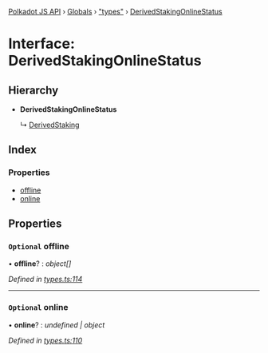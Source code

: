 [Polkadot JS API](../README.md) › [Globals](../globals.md) › ["types"](../modules/_types_.md) › [DerivedStakingOnlineStatus](_types_.derivedstakingonlinestatus.md)

# Interface: DerivedStakingOnlineStatus

## Hierarchy

* **DerivedStakingOnlineStatus**

  ↳ [DerivedStaking](_types_.derivedstaking.md)

## Index

### Properties

* [offline](_types_.derivedstakingonlinestatus.md#optional-offline)
* [online](_types_.derivedstakingonlinestatus.md#optional-online)

## Properties

### `Optional` offline

• **offline**? : *object[]*

*Defined in [types.ts:114](https://github.com/polkadot-js/api/blob/022c7ea645/packages/api-derive/src/types.ts#L114)*

___

### `Optional` online

• **online**? : *undefined | object*

*Defined in [types.ts:110](https://github.com/polkadot-js/api/blob/022c7ea645/packages/api-derive/src/types.ts#L110)*
